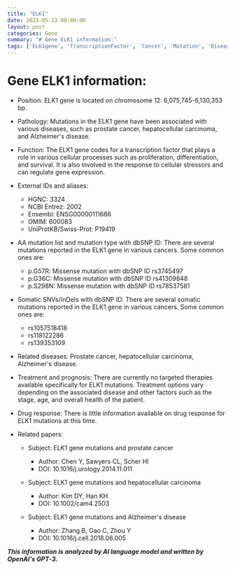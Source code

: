 ```yaml
---
title: "ELK1"
date: 2023-05-13 00:00:00
layout: post
categories: Gene
summary: "# Gene ELK1 information:"
tags: ['ELK1gene', 'TranscriptionFactor', 'Cancer', 'Mutation', 'Disease', 'Treatment', 'DrugResponse', 'Research']
---
```


# Gene ELK1 information:

- Position: ELK1 gene is located on chromosome 12: 6,075,745-6,130,353 bp.

- Pathology: Mutations in the ELK1 gene have been associated with various diseases, such as prostate cancer, hepatocellular carcinoma, and Alzheimer's disease.

- Function: The ELK1 gene codes for a transcription factor that plays a role in various cellular processes such as proliferation, differentiation, and survival. It is also involved in the response to cellular stressors and can regulate gene expression.

- External IDs and aliases:
    - HGNC: 3324
    - NCBI Entrez: 2002
    - Ensembl: ENSG00000111686
    - OMIM: 600083
    - UniProtKB/Swiss-Prot: P19419
  
- AA mutation list and mutation type with dbSNP ID:
There are several mutations reported in the ELK1 gene in various cancers. Some common ones are:
    - p.G57R: Missense mutation with dbSNP ID rs3745497
    - p.G36C: Missense mutation with dbSNP ID rs41309848
    - p.S298N: Missense mutation with dbSNP ID rs78537581
  
- Somatic SNVs/InDels with dbSNP ID:
There are several somatic mutations reported in the ELK1 gene in various cancers. Some common ones are:
    - rs1057518418
    - rs118122286
    - rs139353109

- Related diseases: Prostate cancer, hepatocellular carcinoma, Alzheimer's disease.

- Treatment and prognosis: There are currently no targeted therapies available specifically for ELK1 mutations. Treatment options vary depending on the associated disease and other factors such as the stage, age, and overall health of the patient.

- Drug response: There is little information available on drug response for ELK1 mutations at this time.

- Related papers:
    - Subject: ELK1 gene mutations and prostate cancer
      - Author: Chen Y, Sawyers CL, Scher HI
      - DOI: 10.1016/j.urology.2014.11.011
      
    - Subject: ELK1 gene mutations and hepatocellular carcinoma
      - Author: Kim DY, Han KH
      - DOI: 10.1002/cam4.2503
      
    - Subject: ELK1 gene mutations and Alzheimer's disease
      - Author: Zhang B, Gao C, Zhou Y
      - DOI: 10.1016/j.cell.2018.06.005

**_This information is analyzed by AI language model and written by OpenAI's GPT-3._**